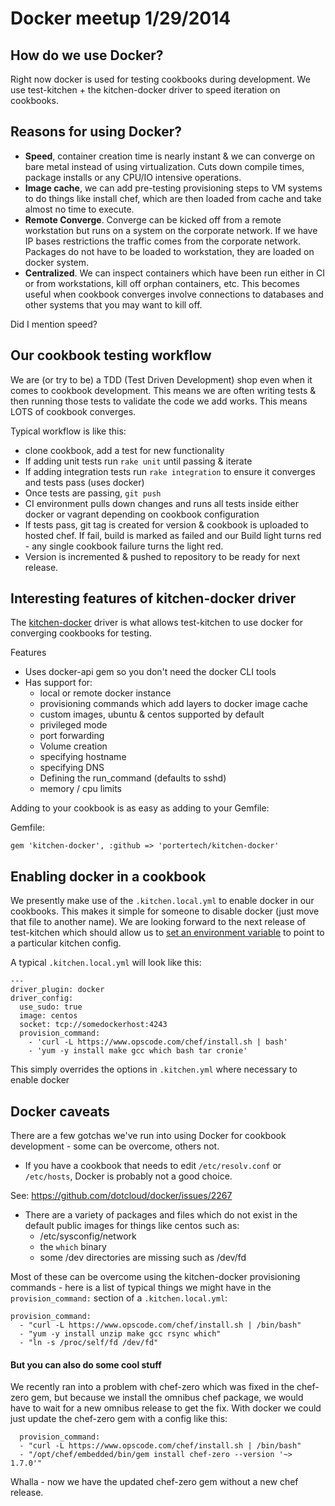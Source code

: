 # Docker meetup 1/29/2014

## How do we use Docker?

Right now docker is used for testing cookbooks during development. We
use test-kitchen + the kitchen-docker driver to speed iteration on
cookbooks. 

## Reasons for using Docker?

- __Speed__, container creation time is nearly instant & we can converge on
  bare metal instead of using virtualization. Cuts down compile times,
  package installs or any CPU/IO intensive operations. 
- __Image cache__, we can add pre-testing provisioning steps to VM systems
  to do things like install chef, which are then loaded from cache and
  take almost no time to execute. 
- __Remote Converge__. Converge can be kicked off from a remote
  workstation but runs on a system on the corporate network. If we
  have IP bases restrictions the traffic comes from the corporate
  network. Packages do not have to be loaded to workstation, they are
  loaded on docker system.
- __Centralized__. We can inspect containers which have been run either
  in CI or from workstations, kill off orphan containers, etc. This
  becomes useful when cookbook converges involve connections to databases
  and other systems that you may want to kill off. 

Did I mention speed?

## Our cookbook testing workflow

We are (or try to be) a TDD (Test Driven Development) shop even when it
comes to cookbook development. This means we are often writing tests &
then running those tests to validate the code we add works. This means
LOTS of cookbook converges. 

Typical workflow is like this:

- clone cookbook, add a test for new functionality
- If adding unit tests run `rake unit` until passing & iterate
- If adding integration tests run `rake integration` to ensure it converges 
  and tests pass (uses docker)
- Once tests are passing, `git push`
- CI environment pulls down changes and runs all tests inside either
  docker or vagrant depending on cookbook configuration
- If tests pass, git tag is created for version & cookbook is uploaded
  to hosted chef. If fail, build is marked as failed and our Build light
  turns red - any single cookbook failure turns the light red. 
- Version is incremented & pushed to repository to be ready for next
  release.

## Interesting features of kitchen-docker driver

The [kitchen-docker](https://github.com/portertech/kitchen-docker) driver is 
what allows test-kitchen to use docker for converging cookbooks for testing. 

Features

- Uses docker-api gem so you don't need the docker CLI tools
- Has support for:
  - local or remote docker instance 
  - provisioning commands which add layers to docker image cache
  - custom images, ubuntu & centos supported by default
  - privileged mode
  - port forwarding
  - Volume creation
  - specifying hostname
  - specifying DNS
  - Defining the run_command (defaults to sshd)
  - memory / cpu limits

Adding to your cookbook is as easy as adding to your Gemfile:

Gemfile:
```
gem 'kitchen-docker', :github => 'portertech/kitchen-docker'
```

## Enabling docker in a cookbook

We presently make use of the `.kitchen.local.yml` to enable docker in
our cookbooks. This makes it simple for someone to disable docker (just
move that file to another name). We are looking forward to the next
release of test-kitchen which should allow us to [set an environment
variable](https://github.com/test-kitchen/test-kitchen/pull/306) to
point to a particular kitchen config.

A typical `.kitchen.local.yml` will look like this:

```
---
driver_plugin: docker
driver_config:
  use_sudo: true
  image: centos
  socket: tcp://somedockerhost:4243
  provision_command:
    - 'curl -L https://www.opscode.com/chef/install.sh | bash'
    - 'yum -y install make gcc which bash tar cronie'
```

This simply overrides the options in `.kitchen.yml` where necessary to
enable docker

## Docker caveats

There are a few gotchas we've run into using Docker for cookbook
development - some can be overcome, others not. 

- If you have a cookbook that needs to edit `/etc/resolv.conf` or
  `/etc/hosts`, Docker is probably not a good choice. 

See: https://github.com/dotcloud/docker/issues/2267

- There are a variety of packages and files which do not exist in the
  default public images for things like centos such as:
  - /etc/sysconfig/network
  - the `which` binary
  - some /dev directories are missing such as /dev/fd

Most of these can be overcome using the kitchen-docker provisioning
commands - here is a list of typical things we might have in the
`provision_command:` section of a `.kitchen.local.yml`:

```
provision_command:
  - "curl -L https://www.opscode.com/chef/install.sh | /bin/bash"
  - "yum -y install unzip make gcc rsync which"
  - "ln -s /proc/self/fd /dev/fd"
```

#### But you can also do some cool stuff

We recently ran into a problem with chef-zero which was fixed in the
chef-zero gem, but because we install the omnibus chef package, we would
have to wait for a new omnibus release to get the fix. With docker we
could just update the chef-zero gem with a config like this:

```
  provision_command:
  - "curl -L https://www.opscode.com/chef/install.sh | /bin/bash"
  - "/opt/chef/embedded/bin/gem install chef-zero --version '~> 1.7.0'"
```
Whalla - now we have the updated chef-zero gem without a new chef
release. 
